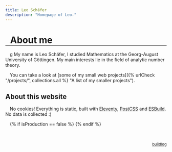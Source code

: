 ```yaml
---
title: Leo Schäfer
description: "Homepage of Leo."
---
```


<style type="text/css">
h1 {
  padding: 0 15px;
  border-bottom: 1px solid black;
}

p:before {
  content: "";
  display: inline-block;
  width: 1em;
}

main a {
  color: #017698;
  text-decoration: underline dotted 1px;
}

main a:hover {
  color: #004fd9;
}

</style>

# About me

g
My name is Leo Schäfer, I studied Mathematics at the Georg-August University of Göttingen. My main interests lie in the field of analytic number theory.

You can take a look at [some of my small web projects]({% urlCheck "/projects/", collections.all %} "A list of my smaller projects").

## About this website

No cookies! Everything is static, built with [Eleventy](https://www.11ty.dev/ "A cool static site generator"), [PostCSS](https://postcss.org/ "Fancy things on top of CSS") and [ESBuild](https://esbuild.github.io/ "A bundler for javascript and typescript"). No data is collected :)

{% if isProduction == false %}
<a href="/home/buildlog.html" style="display: block; font-size: 0.75rem; float: right; bot: 0; right: 0; margin-top: 4rem;">buildlog</a>
{% endif %}
